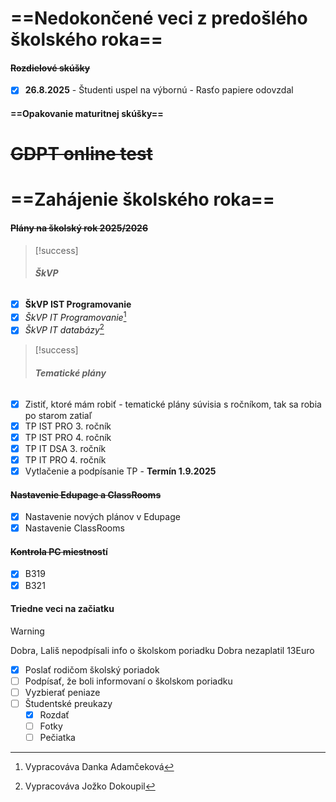 # ==Nedokončené veci z predošlého školského roka==

#### ~~Rozdielové skúšky~~

- [x] **26.8.2025** - Študenti uspel na výbornú - Rasťo papiere odovzdal
#### ==Opakovanie maturitnej skúšky==

# ~~GDPT online test~~
# ==Zahájenie školského roka==
#### ~~Plány na školský rok 2025/2026~~

> [!success]
> ###### **ŠkVP**

- [x] **ŠkVP IST Programovanie**   
- [x] *ŠkVP IT Programovanie*[^1] 
- [x] *ŠkVP IT databázy*[^2] 

[^1]: Vypracováva Danka Adamčeková
[^2]: Vypracováva Jožko Dokoupil

> [!success]
> ###### **Tematické plány**
- [x] Zistiť, ktoré mám robiť - tematické plány súvisia s ročníkom, tak sa robia po starom zatiaľ
- [x] TP IST PRO 3. ročník
- [x] TP IST PRO 4. ročník
- [x] TP IT DSA 3. ročník
- [x] TP IT PRO 4. ročník
- [x] Vytlačenie a podpísanie TP - **Termín 1.9.2025**

#### ~~Nastavenie Edupage a ClassRooms~~

- [x] Nastavenie nových plánov v Edupage
- [x] Nastavenie ClassRooms

#### ~~Kontrola PC miestnos~~tí

- [x] B319
- [x] B321

#### Triedne veci na začiatku

> [!warning]
>  Dobra, Lališ nepodpísali info o školskom poriadku
>  Dobra nezaplatil 13Euro

- [x] Poslať rodičom školský poriadok
- [ ] Podpísať, že boli informovaní o školskom poriadku
- [ ] Vyzbierať peniaze
- [ ] Študentské preukazy
	- [x] Rozdať
	- [ ] Fotky
	- [ ] Pečiatka
